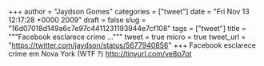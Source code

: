 
+++
author = "Jaydson Gomes"
categories = ["tweet"]
date = "Fri Nov 13 12:17:28 +0000 2009"
draft = false
slug = "16d07018d149a6c7e97c4411231193944e7cf108"
tags = ["tweet"]
title = """Facebook esclarece crime ..."""
tweet = true
micro = true
tweet_url = "https://twitter.com/jaydson/status/5677940856"
+++
Facebook esclarece crime em Nova York (WTF ?) http://tinyurl.com/ye8p7ot
